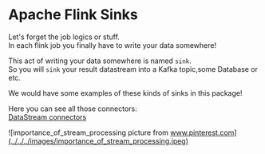 # Apache Flink Sinks

Let's forget the job logics or stuff.\
In each flink job you finally have to write your data somewhere!

This act of writing your data somewhere is named `sink`.\
So you will `sink` your result datastream into a Kafka topic,some Database or etc.

We would have some examples of these kinds of sinks in this package!

Here you can see all those connectors:\
[DataStream connectors](https://nightlies.apache.org/flink/flink-docs-master/docs/connectors/datastream/overview/)



![importance_of_stream_processing picture from www.pinterest.com](../../../images/importance_of_stream_processing.jpeg)